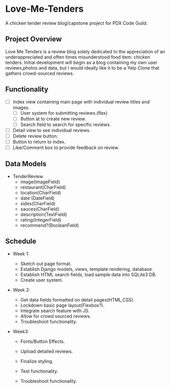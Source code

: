 # Love-Me-Tenders
A chicken tender review blog/capstone project for PDX Code Guild.

## Project Overview
Love Me Tenders is a review blog solely dedicated to the appreciation of an underappreciated and often times misunderstood food item: chicken tenders.  Initial development will begin as a blog containing my own user reviews,photos and data, but I would ideally like it to be a Yelp Clone that gathers crowd-sourced reviews.  

## Functionality
* [ ] Index view containing main page with individual review titles and images.
  * [ ] User system for submitting reviews.(flex)
  * [ ] Button at to create new review.
  * [ ] Search field to search for specific reviews.
* [ ] Detail view to see individual reviews.
 * [ ] Delete review button.
 * [ ] Button to return to index.
 * [ ] Like/Comment box to provide feedback on review.
  
  ## Data Models
  * TenderReview
    * image(ImageField)
    * restaurant(CharField)
    * location(CharField)
    * date (DateField)
    * sides(CharField)
    * sauces(CharField)
    * description(TextField)
    * rating(IntegerField)
    * recommend?(BooleanField)
    
## Schedule
   * Week 1:
      * Sketch out page format.
      * Establish Django models, views, template rendering, database.
      * Establish HTML search fields, load sample data into SQLite3 DB. 
      * Create user system.
      
   * Week 2:
      * Get data fields formatted on detail pages(HTML,CSS).
      * Lockdown basic page layout(Flexbox?).
      * Integrate search feature with JS.
      * Allow for crowd sourced reviews.
      * Troubleshoot functionality.
      
   * Week3: 
      * Fonts/Button Effects.
      * Upload detailed reviews.
      * Finalize styling.
      * Test functionality.
      

     
      * Troubleshoot functionality.

